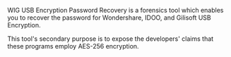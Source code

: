 
WIG USB Encryption Password Recovery is a forensics tool which enables you to recover the password for Wondershare, IDOO, and Gilisoft USB Encryption.

This tool's secondary purpose is to expose the developers' claims that these programs employ AES-256 encryption.
